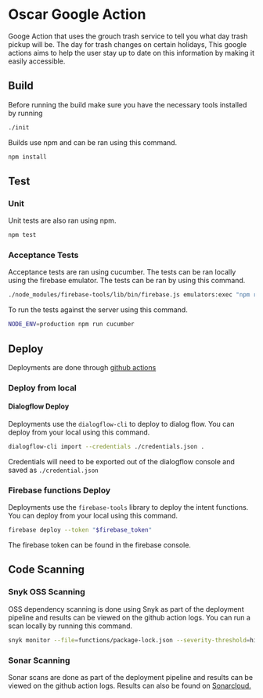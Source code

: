 # Oscar Google Action
Googe Action that uses the grouch trash service to tell you what day trash pickup will be.
The day for trash changes on certain holidays, This google actions aims to help the user stay up to date on this 
information by making it easily accessible.

## Build
Before running the build make sure you have the necessary tools installed by running
```bash
./init
```
Builds use npm and can be ran using this command.
```bash
npm install
``` 

## Test
### Unit
Unit tests are also ran using npm.
```bash
npm test
```

### Acceptance Tests
Acceptance tests are ran using cucumber. 
The tests can be ran locally using the firebase emulator.
The tests can be ran by using this command.

```bash
./node_modules/firebase-tools/lib/bin/firebase.js emulators:exec "npm run cucumber"
```

To run the tests against the server using this command.

```bash
NODE_ENV=production npm run cucumber
```

## Deploy
Deployments are done through [github actions](.github/workflows/nodejs.yml)

### Deploy from local

#### Dialogflow Deploy
Deployments use the `dialogflow-cli` to deploy to dialog flow. You can deploy from your local using this command.
```bash
dialogflow-cli import --credentials ./credentials.json .
```
Credentials will need to be exported out of the dialogflow console and saved as `./credential.json`

### Firebase functions Deploy
Deployments use the `firebase-tools` library to deploy the intent functions. You can deploy from your local using this command.

```bash
firebase deploy --token "$firebase_token"
```
The firebase token can be found in the firebase console.

## Code Scanning

### Snyk OSS Scanning

OSS dependency scanning is done using Snyk as part of the deployment pipeline and results can be viewed on the github action logs.
You can run a scan locally by running this command.
```bash
snyk monitor --file=functions/package-lock.json --severity-threshold=high
```


### Sonar Scanning

Sonar scans are done as part of the deployment pipeline and results can be viewed on the github action logs.
Results can also be found on [Sonarcloud.](https://sonarcloud.io/dashboard?id=matthew-js-porter_oscar-google-action)
